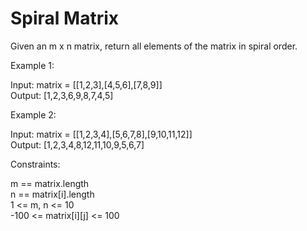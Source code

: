 # Spiral Matrix

Given an m x n matrix, return all elements of the matrix in spiral order.

Example 1:

Input: matrix = [[1,2,3],[4,5,6],[7,8,9]]\
Output: [1,2,3,6,9,8,7,4,5]

Example 2:

Input: matrix = [[1,2,3,4],[5,6,7,8],[9,10,11,12]]\
Output: [1,2,3,4,8,12,11,10,9,5,6,7]
 
Constraints:

m == matrix.length\
n == matrix[i].length\
1 <= m, n <= 10\
-100 <= matrix[i][j] <= 100
